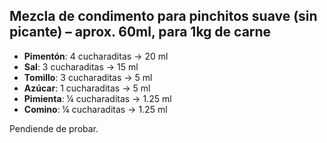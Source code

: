 ## Mezcla de condimento para pinchitos suave (sin picante) – aprox. 60ml, para 1kg de carne

- **Pimentón**: 4 cucharaditas → 20 ml
- **Sal**: 3 cucharaditas → 15 ml
- **Tomillo**: 3 cucharaditas → 5 ml
- **Azúcar**: 1 cucharaditas → 5 ml
- **Pimienta**: ¼ cucharaditas → 1.25 ml
- **Comino**: ¼ cucharaditas → 1.25 ml

 Pendiende de probar.
 
